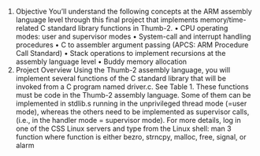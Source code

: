 1. Objective
You’ll understand the following concepts at the ARM assembly language level through this final project that implements memory/time-related C standard library functions in Thumb-2.
  •	CPU operating modes: user and supervisor modes
  •	System-call and interrupt handling procedures
  •	C to assembler argument passing (APCS: ARM Procedure Call Standard)
  •	Stack operations to implement recursions at the assembly language level
  •	Buddy memory allocation
2. Project Overview
Using the Thumb-2 assembly language, you will implement several functions of the C standard library that will be invoked from a C program named driver.c. See Table 1. These functions must be code in the Thumb-2 assembly language. Some of them can be implemented in stdlib.s running in the unprivileged thread mode (=user mode), whereas the others need to be implemented as supervisor calls, (i.e., in the handler mode = supervisor mode). For more details, log in one of the CSS Linux servers and type from the Linux shell:
  man 3 function		where function is either bezro, strncpy, malloc, free, signal, or alarm

